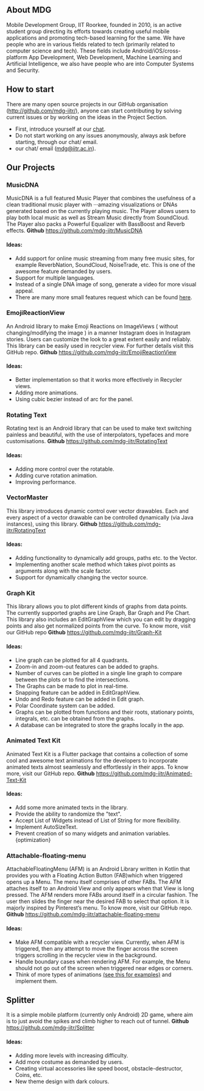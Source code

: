 ## About MDG

Mobile Development Group, IIT Roorkee, founded in 2010, is an active student group directing its efforts towards creating useful mobile applications and promoting tech-based learning for the same. We have people who are in various fields related to tech (primarily related to computer science and tech). These fields include Android/iOS/cross-platform App Development, Web Development, Machine Learning and Artificial Intelligence, we also have people who are into Computer Systems and Security.

## How to start
There are many open source projects in our GitHub organisation (http://github.com/mdg-iitr/), anyone can start contributing by solving current issues or by working on the ideas in the Project Section.
- First, introduce yourself at our [chat](http://mdg.iitr.ac.in/chat).
- Do not start working on any issues anonymously, always ask before starting, through our chat/ email.
- our chat/ email (mdg@iitr.ac.in).

## Our Projects

### MusicDNA
MusicDNA is a full featured Music Player that combines the usefulness of a clean traditional music player with ···amazing visualizations or DNAs generated based on the currently playing music. The Player allows users to play both local music as well as Stream Music directly from SoundCloud. The Player also packs a Powerful Equalizer with BassBoost and Reverb effects.
**Github**
https://github.com/mdg-iitr/MusicDNA
#### Ideas:
- Add support for online music streaming from many free music sites, for example ReverbNation, SoundCloud, NoiseTrade, etc. This is one of the awesome feature demanded by users.
- Support for multiple languages.
- Instead of a single DNA image of song, generate a video for more visual appeal.
- There are many more small features request which can be found [here](https://github.com/harjot-oberai/MusicDNA/issues).

### EmojiReactionView
An Android library to make Emoji Reactions on ImageViews ( without changing/modifying the image ) in a manner Instagram does in Instagram stories. Users can customize the look to a great extent easily and reliably. This library can be easily used in recycler view. For further details visit this GitHub repo.
**Github**
https://github.com/mdg-iitr/EmojiReactionView
#### Ideas:
- Better implementation so that it works more effectively in Recycler views.
- Adding more animations.
- Using cubic bezier instead of arc for the panel.

### Rotating Text
Rotating text is an Android library that can be used to make text switching painless and beautiful, with the use of interpolators, typefaces and more customisations.
**Github**
https://github.com/mdg-iitr/RotatingText
#### Ideas:
- Adding more control over the rotatable.
- Adding curve rotation animation.
- Improving performance.

### VectorMaster
This library introduces dynamic control over vector drawables. Each and every aspect of a vector drawable can be controlled dynamically (via Java instances), using this library.
**Github**
https://github.com/mdg-iitr/RotatingText
#### Ideas:
- Adding functionality to dynamically add groups, paths etc. to the Vector.
- Implementing another scale method which takes pivot points as arguments along with the scale factor.
- Support for dynamically changing the vector source.

### Graph Kit
This library allows you to plot different kinds of graphs from data points. The currently supported graphs are Line Graph, Bar Graph and Pie Chart. This library also includes an EditGraphView which you can edit by dragging points and also get normalized points from the curve. To know more, visit our GitHub repo
**Github**
https://github.com/mdg-iitr/Graph-Kit
#### Ideas:
- Line graph can be plotted for all 4 quadrants.
- Zoom-in and zoom-out features can be added to graphs.
- Number of curves can be plotted in a single line graph to compare between the plots or to find the intersections.
- The Graphs can be made to plot in real-time.
- Snapping feature can be added in EditGraphView.
- Undo and Redo feature can be added in Edit graph.
- Polar Coordinate system can be added.
- Graphs can be plotted from functions and their roots, stationary points, integrals, etc. can be obtained from the graphs.
- A database can be integrated to store the graphs locally in the app.

### Animated Text Kit
Animated Text Kit is a Flutter package that contains a collection of some cool and awesome text animations for the developers to incorporate animated texts almost seamlessly and effortlessly in their apps. To know more, visit our GitHub repo.
**Github**
https://github.com/mdg-iitr/Animated-Text-Kit
#### Ideas:
- Add some more animated texts in the library.
- Provide the ability to randomize the "text".
- Accept List of Widgets instead of List of String for more flexibility.
- Implement AutoSizeText.
- Prevent creation of so many widgets and animation variables. {optimization}

### Attachable-floating-menu
AttachableFloatingMenu (AFM) is an Android Library written in Kotlin that provides you with a Floating Action Button (FAB)which when triggered opens up a Menu. The menu itself comprises of other FABs. The AFM attaches itself to an Android View and only appears when that View is long pressed. The AFM renders more FABs around itself in a circular fashion. The user then slides the finger near the desired FAB to select that option. It is majorly inspired by Pinterest’s menu. To know more, visit our GitHub repo.
**Github**
https://github.com/mdg-iitr/attachable-floating-menu
#### Ideas:
- Make AFM compatible with a recycler view. Currently, when AFM is triggered, then any attempt to move the finger across the screen triggers scrolling in the recycler view in the background.
- Handle boundary cases when rendering AFM. For example, the Menu should not go out of the screen when triggered near edges or corners.
- Think of more types of animations [(see this for examples)](https://github.com/rjsvieira/floatingMenu?utm_source=android-arsenal.com&utm_medium=referral&utm_campaign=5697) and implement them.

## Splitter
It is a simple mobile platform (currently only Android) 2D game, where aim is to just avoid the spikes and climb higher to reach out of tunnel. 
**Github**
https://github.com/mdg-iitr/Splitter
#### Ideas:
- Adding more levels with increasing difficulty.
- Add more costume as demanded by users.
- Creating virtual accessories like speed boost, obstacle-destructor,  Coins, etc.
- New theme design with dark colours.   
